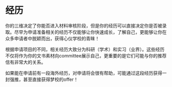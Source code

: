 # 经历

你的三维决定了你能否进入材料审核阶段，但是你的经历可以直接决定你是否被录取。尽早为申请准备相关的经历不仅能够让你快速成长，了解自己，更能够让你在众多申请者中脱颖而出，获得心仪学校的青睐！

根据申请项目的不同，相关经历大致分为科研（学术）和实习（业界）。这些经历不仅将作为你的文书素材向committee展示自己，更重要的是它们可能与你的推荐信有非常大的关系。

如果能在申请前有一段海外经历，对申请将会很有帮助，可能通过这段经历获得一封强推，甚至直接获得梦校的offer！